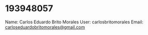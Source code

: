 # 193948057
Name:  Carlos Eduardo Brito Morales
User:  carlosbritomorales
Email: carloseduardobritomorales@gmail.com